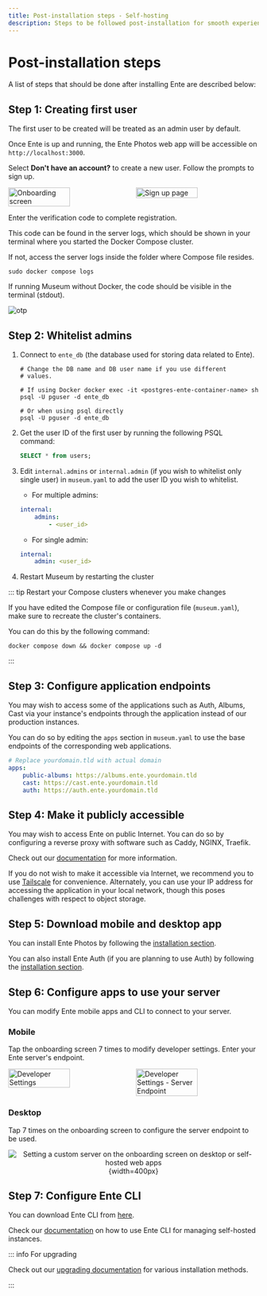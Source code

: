```yaml
---
title: Post-installation steps - Self-hosting
description: Steps to be followed post-installation for smooth experience
---
```


# Post-installation steps

A list of steps that should be done after installing Ente are described below:

## Step 1: Creating first user

The first user to be created will be treated as an admin user by default.

Once Ente is up and running, the Ente Photos web app will be accessible on
`http://localhost:3000`.

Select **Don't have an account?** to create a new user. Follow the prompts to
sign up.

<div style="display: flex; gap: 10px;">
  <img alt="Onboarding screen" src="/onboarding.png" style="width: 50%; height: auto;">
  <img alt="Sign up page" src="/sign-up.png" style="width: 50%; height: auto;">
</div>

Enter the verification code to complete registration.

This code can be found in the server logs, which should be shown in your
terminal where you started the Docker Compose cluster.

If not, access the server logs inside the folder where Compose file resides.

```shell
sudo docker compose logs
```

If running Museum without Docker, the code should be visible in the terminal
(stdout).

![otp](/otp.png)

## Step 2: Whitelist admins

1.  Connect to `ente_db` (the database used for storing data related to Ente).

    ```shell
    # Change the DB name and DB user name if you use different
    # values.

    # If using Docker docker exec -it <postgres-ente-container-name> sh
    psql -U pguser -d ente_db

    # Or when using psql directly
    psql -U pguser -d ente_db
    ```

2.  Get the user ID of the first user by running the following PSQL command:

    ```sql
    SELECT * from users;
    ```

3.  Edit `internal.admins` or `internal.admin` (if you wish to whitelist only
    single user) in `museum.yaml` to add the user ID you wish to whitelist.

    - For multiple admins:

    ```yaml
    internal:
        admins:
            - <user_id>
    ```

    - For single admin:

    ```yaml
    internal:
        admin: <user_id>
    ```

4.  Restart Museum by restarting the cluster

::: tip Restart your Compose clusters whenever you make changes

If you have edited the Compose file or configuration file (`museum.yaml`), make
sure to recreate the cluster's containers.

You can do this by the following command:

```shell
docker compose down && docker compose up -d
```

:::

## Step 3: Configure application endpoints

You may wish to access some of the applications such as Auth, Albums, Cast via
your instance's endpoints through the application instead of our production
instances.

You can do so by editing the `apps` section in `museum.yaml` to use the base
endpoints of the corresponding web applications.

```yaml
# Replace yourdomain.tld with actual domain
apps:
    public-albums: https://albums.ente.yourdomain.tld
    cast: https://cast.ente.yourdomain.tld
    auth: https://auth.ente.yourdomain.tld
```

## Step 4: Make it publicly accessible

You may wish to access Ente on public Internet. You can do so by configuring a
reverse proxy with software such as Caddy, NGINX, Traefik.

Check out our [documentation](/self-hosting/administration/reverse-proxy) for
more information.

If you do not wish to make it accessible via Internet, we recommend you to use
[Tailscale](/self-hosting/guides/tailscale) for convenience. Alternately, you
can use your IP address for accessing the application in your local network,
though this poses challenges with respect to object storage.

## Step 5: Download mobile and desktop app

You can install Ente Photos by following the
[installation section](/photos/faq/installing).

You can also install Ente Auth (if you are planning to use Auth) by following
the [installation section](/auth/faq/installing).

## Step 6: Configure apps to use your server

You can modify Ente mobile apps and CLI to connect to your server.

### Mobile

Tap the onboarding screen 7 times to modify developer settings. Enter your Ente
server's endpoint.

<div style="display: flex; gap: 10px;">
<img src="/developer-settings.png" alt="Developer Settings" height="50%" width="50%" />
<img src="/developer-settings-endpoint.png" alt="Developer Settings - Server Endpoint" height="50%" width="50%" />
</div>

### Desktop

Tap 7 times on the onboarding screen to configure the server endpoint to be
used.

<div align="center">

![Setting a custom server on the onboarding screen on desktop or self-hosted web
apps](web-dev-settings.png){width=400px}

</div>

## Step 7: Configure Ente CLI

You can download Ente CLI from
[here](https://github.com/ente-io/ente/releases?q=tag%3Acli).

Check our [documentation](/self-hosting/administration/cli) on how to use Ente
CLI for managing self-hosted instances.

::: info For upgrading

Check out our [upgrading documentation](/self-hosting/installation/upgrade) for
various installation methods.

:::

